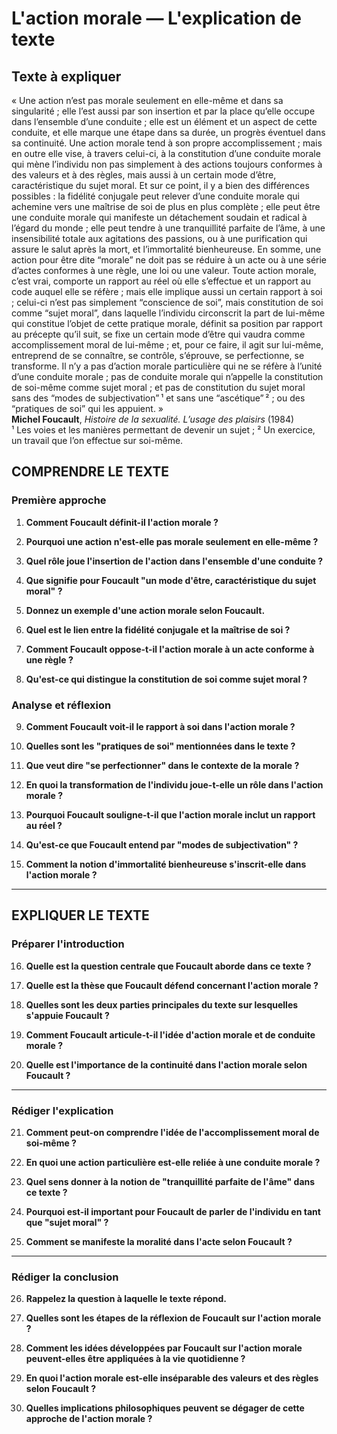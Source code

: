 # L'action morale — L'explication de texte

## Texte à expliquer
« Une action n’est pas morale seulement en elle-même et dans sa singularité ; elle l’est aussi par son insertion et par la place qu’elle occupe dans l’ensemble d’une conduite ; elle est un élément et un aspect de cette conduite, et elle marque une étape dans sa durée, un progrès éventuel dans sa continuité. Une action morale tend à son propre accomplissement ; mais en outre elle vise, à travers celui-ci, à la constitution d’une conduite morale qui mène l’individu non pas simplement à des actions toujours conformes à des valeurs et à des règles, mais aussi à un certain mode d’être, caractéristique du sujet moral. Et sur ce point, il y a bien des différences possibles : la fidélité conjugale peut relever d’une conduite morale qui achemine vers une maîtrise de soi de plus en plus complète ; elle peut être une conduite morale qui manifeste un détachement soudain et radical à l’égard du monde ; elle peut tendre à une tranquillité parfaite de l’âme, à une insensibilité totale aux agitations des passions, ou à une purification qui assure le salut après la mort, et l’immortalité bienheureuse. En somme, une action pour être dite “morale” ne doit pas se réduire à un acte ou à une série d’actes conformes à une règle, une loi ou une valeur. Toute action morale, c’est vrai, comporte un rapport au réel où elle s’effectue et un rapport au code auquel elle se réfère ; mais elle implique aussi un certain rapport à soi ; celui-ci n’est pas simplement “conscience de soi”, mais constitution de soi comme “sujet moral”, dans laquelle l’individu circonscrit la part de lui-même qui constitue l’objet de cette pratique morale, définit sa position par rapport au précepte qu’il suit, se fixe un certain mode d’être qui vaudra comme accomplissement moral de lui-même ; et, pour ce faire, il agit sur lui-même, entreprend de se connaître, se contrôle, s’éprouve, se perfectionne, se transforme. Il n’y a pas d’action morale particulière qui ne se réfère à l’unité d’une conduite morale ; pas de conduite morale qui n’appelle la constitution de soi-même comme sujet moral ; et pas de constitution du sujet moral sans des “modes de subjectivation” ¹ et sans une “ascétique” ² ; ou des “pratiques de soi” qui les appuient. »  
**Michel Foucault**, *Histoire de la sexualité. L’usage des plaisirs* (1984)  
¹ Les voies et les manières permettant de devenir un sujet ; ² Un exercice, un travail que l’on effectue sur soi-même.

## COMPRENDRE LE TEXTE

### Première approche

1. **Comment Foucault définit-il l'action morale ?**

2. **Pourquoi une action n'est-elle pas morale seulement en elle-même ?**

3. **Quel rôle joue l'insertion de l'action dans l'ensemble d'une conduite ?**

4. **Que signifie pour Foucault "un mode d'être, caractéristique du sujet moral" ?**

5. **Donnez un exemple d'une action morale selon Foucault.**

6. **Quel est le lien entre la fidélité conjugale et la maîtrise de soi ?**

7. **Comment Foucault oppose-t-il l'action morale à un acte conforme à une règle ?**

8. **Qu'est-ce qui distingue la constitution de soi comme sujet moral ?**

### Analyse et réflexion

9. **Comment Foucault voit-il le rapport à soi dans l'action morale ?**

10. **Quelles sont les "pratiques de soi" mentionnées dans le texte ?**

11. **Que veut dire "se perfectionner" dans le contexte de la morale ?**

12. **En quoi la transformation de l'individu joue-t-elle un rôle dans l'action morale ?**

13. **Pourquoi Foucault souligne-t-il que l'action morale inclut un rapport au réel ?**

14. **Qu'est-ce que Foucault entend par "modes de subjectivation" ?**

15. **Comment la notion d'immortalité bienheureuse s'inscrit-elle dans l'action morale ?**

---

## EXPLIQUER LE TEXTE

### Préparer l'introduction

16. **Quelle est la question centrale que Foucault aborde dans ce texte ?**

17. **Quelle est la thèse que Foucault défend concernant l'action morale ?**

18. **Quelles sont les deux parties principales du texte sur lesquelles s'appuie Foucault ?**

19. **Comment Foucault articule-t-il l'idée d'action morale et de conduite morale ?**

20. **Quelle est l'importance de la continuité dans l'action morale selon Foucault ?**

---

### Rédiger l'explication

21. **Comment peut-on comprendre l'idée de l'accomplissement moral de soi-même ?**

22. **En quoi une action particulière est-elle reliée à une conduite morale ?**

23. **Quel sens donner à la notion de "tranquillité parfaite de l'âme" dans ce texte ?**

24. **Pourquoi est-il important pour Foucault de parler de l'individu en tant que "sujet moral" ?**

25. **Comment se manifeste la moralité dans l'acte selon Foucault ?**

---

### Rédiger la conclusion

26. **Rappelez la question à laquelle le texte répond.**

27. **Quelles sont les étapes de la réflexion de Foucault sur l'action morale ?**

28. **Comment les idées développées par Foucault sur l'action morale peuvent-elles être appliquées à la vie quotidienne ?**

29. **En quoi l'action morale est-elle inséparable des valeurs et des règles selon Foucault ?**

30. **Quelles implications philosophiques peuvent se dégager de cette approche de l'action morale ?**